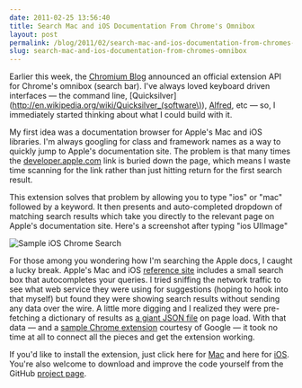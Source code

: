 ```yaml
---
date: 2011-02-25 13:56:40
title: Search Mac and iOS Documentation From Chrome's Omnibox
layout: post
permalink: /blog/2011/02/search-mac-and-ios-documentation-from-chromes-omnibox/index.html
slug: search-mac-and-ios-documentation-from-chromes-omnibox
---
```

Earlier this week, the [Chromium Blog](http://blog.chromium.org/2011/02/extending-omnibox.html) announced an official extension API for Chrome's omnibox (search bar). I've always loved keyboard driven interfaces &mdash; the command line, [Quicksilver](http://en.wikipedia.org/wiki/Quicksilver_(software\)), [Alfred](http://www.alfredapp.com/), etc &mdash; so, I immediately started thinking about what I could build with it.

My first idea was a documentation browser for Apple's Mac and iOS libraries. I'm always googling for class and framework names as a way to quickly jump to Apple's documentation site. The problem is that many times the [developer.apple.com](http://developer.apple.com) link is buried down the page, which means I waste time scanning for the link rather than just hitting return for the first search result.

This extension solves that problem by allowing you to type "ios" or "mac" followed by a keyword. It then presents and auto-completed dropdown of matching search results which take you directly to the relevant page on Apple's documentation site. Here's a screenshot after typing "ios UIImage"

![Sample iOS Chrome Search](http://cdn.clickontyler.com/blog/chrome-apple.png)

For those among you wondering how I'm searching the Apple docs, I caught a lucky break. Apple's Mac and iOS [reference site](http://developer.apple.com/library/mac/navigation/) includes a small search box that autocompletes your queries. I tried sniffing the network traffic to see what web service they were using for suggestions (hoping to hook into that myself) but found they were showing search results without sending any data over the wire. A little more digging and I realized they were pre-fetching a dictionary of results as [a giant JSON file](http://developer.apple.com/library/mac/navigation/library.json) on page load. With that data &mdash; and a [sample Chrome extension](http://code.google.com/chrome/extensions/samples.html#omnibox) courtesy of Google &mdash; it took no time at all to connect all the pieces and get the extension working.

If you'd like to install the extension, just click here for [Mac](http://clickontyler.com/chrome/Mac.crx) and here for [iOS](http://clickontyler.com/chrome/iOS.crx). You're also welcome to download and improve the code yourself from the GitHub [project page](https://github.com/tylerhall/AppleDocsChromeExtension).